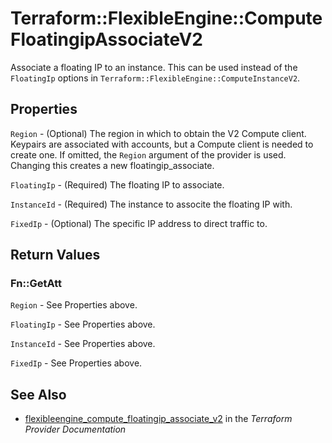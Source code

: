 # Terraform::FlexibleEngine::ComputeFloatingipAssociateV2

Associate a floating IP to an instance. This can be used instead of the
`FloatingIp` options in `Terraform::FlexibleEngine::ComputeInstanceV2`.

## Properties

`Region` - (Optional) The region in which to obtain the V2 Compute client.
Keypairs are associated with accounts, but a Compute client is needed to
create one. If omitted, the `Region` argument of the provider is used.
Changing this creates a new floatingip_associate.

`FloatingIp` - (Required) The floating IP to associate.

`InstanceId` - (Required) The instance to associte the floating IP with.

`FixedIp` - (Optional) The specific IP address to direct traffic to.


## Return Values

### Fn::GetAtt

`Region` - See Properties above.

`FloatingIp` - See Properties above.

`InstanceId` - See Properties above.

`FixedIp` - See Properties above.

## See Also

* [flexibleengine_compute_floatingip_associate_v2](https://www.terraform.io/docs/providers/flexibleengine/r/compute_floatingip_associate_v2.html) in the _Terraform Provider Documentation_